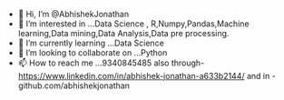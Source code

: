 - 👋 Hi, I’m @AbhishekJonathan
- 👀 I’m interested in ...Data Science , R,Numpy,Pandas,Machine learning,Data mining,Data Analysis,Data pre processing.
- 🌱 I’m currently learning ...Data Science
- 💞️ I’m looking to collaborate on ...Python
- 📫 How to reach me ...9340845485 also through- https://www.linkedin.com/in/abhishek-jonathan-a633b2144/ and in -github.com/abhishekjonathan

<!---
AbhishekJonathan/AbhishekJonathan is a ✨ special ✨ repository because its `README.md` (this file) appears on your GitHub profile.
You can click the Preview link to take a look at your changes.
--->
